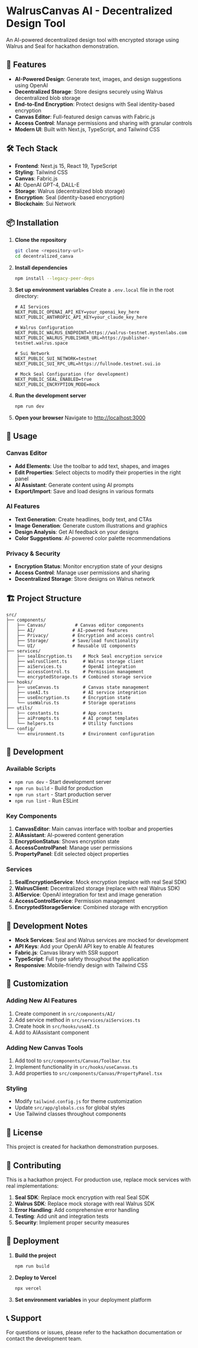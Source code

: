 # WalrusCanvas AI - Decentralized Design Tool

An AI-powered decentralized design tool with encrypted storage using Walrus and Seal for hackathon demonstration.

## 🚀 Features

- **AI-Powered Design**: Generate text, images, and design suggestions using OpenAI
- **Decentralized Storage**: Store designs securely using Walrus decentralized blob storage
- **End-to-End Encryption**: Protect designs with Seal identity-based encryption
- **Canvas Editor**: Full-featured design canvas with Fabric.js
- **Access Control**: Manage permissions and sharing with granular controls
- **Modern UI**: Built with Next.js, TypeScript, and Tailwind CSS

## 🛠️ Tech Stack

- **Frontend**: Next.js 15, React 19, TypeScript
- **Styling**: Tailwind CSS
- **Canvas**: Fabric.js
- **AI**: OpenAI GPT-4, DALL-E
- **Storage**: Walrus (decentralized blob storage)
- **Encryption**: Seal (identity-based encryption)
- **Blockchain**: Sui Network

## 📦 Installation

1. **Clone the repository**
   ```bash
   git clone <repository-url>
   cd decentralized_canva
   ```

2. **Install dependencies**
   ```bash
   npm install --legacy-peer-deps
   ```

3. **Set up environment variables**
   Create a `.env.local` file in the root directory:
   ```env
   # AI Services
   NEXT_PUBLIC_OPENAI_API_KEY=your_openai_key_here
   NEXT_PUBLIC_ANTHROPIC_API_KEY=your_claude_key_here

   # Walrus Configuration  
   NEXT_PUBLIC_WALRUS_ENDPOINT=https://walrus-testnet.mystenlabs.com
   NEXT_PUBLIC_WALRUS_PUBLISHER_URL=https://publisher-testnet.walrus.space

   # Sui Network
   NEXT_PUBLIC_SUI_NETWORK=testnet
   NEXT_PUBLIC_SUI_RPC_URL=https://fullnode.testnet.sui.io

   # Mock Seal Configuration (for development)
   NEXT_PUBLIC_SEAL_ENABLED=true
   NEXT_PUBLIC_ENCRYPTION_MODE=mock
   ```

4. **Run the development server**
   ```bash
   npm run dev
   ```

5. **Open your browser**
   Navigate to [http://localhost:3000](http://localhost:3000)

## 🎯 Usage

### Canvas Editor
- **Add Elements**: Use the toolbar to add text, shapes, and images
- **Edit Properties**: Select objects to modify their properties in the right panel
- **AI Assistant**: Generate content using AI prompts
- **Export/Import**: Save and load designs in various formats

### AI Features
- **Text Generation**: Create headlines, body text, and CTAs
- **Image Generation**: Generate custom illustrations and graphics
- **Design Analysis**: Get AI feedback on your designs
- **Color Suggestions**: AI-powered color palette recommendations

### Privacy & Security
- **Encryption Status**: Monitor encryption state of your designs
- **Access Control**: Manage user permissions and sharing
- **Decentralized Storage**: Store designs on Walrus network

## 🏗️ Project Structure

```
src/
├── components/
│   ├── Canvas/           # Canvas editor components
│   ├── AI/              # AI-powered features
│   ├── Privacy/         # Encryption and access control
│   ├── Storage/         # Save/load functionality
│   └── UI/              # Reusable UI components
├── services/
│   ├── sealEncryption.ts    # Mock Seal encryption service
│   ├── walrusClient.ts      # Walrus storage client
│   ├── aiServices.ts        # OpenAI integration
│   ├── accessControl.ts     # Permission management
│   └── encryptedStorage.ts  # Combined storage service
├── hooks/
│   ├── useCanvas.ts         # Canvas state management
│   ├── useAI.ts             # AI service integration
│   ├── useEncryption.ts     # Encryption state
│   └── useWalrus.ts         # Storage operations
├── utils/
│   ├── constants.ts         # App constants
│   ├── aiPrompts.ts         # AI prompt templates
│   └── helpers.ts           # Utility functions
└── config/
    └── environment.ts       # Environment configuration
```

## 🔧 Development

### Available Scripts

- `npm run dev` - Start development server
- `npm run build` - Build for production
- `npm run start` - Start production server
- `npm run lint` - Run ESLint

### Key Components

1. **CanvasEditor**: Main canvas interface with toolbar and properties
2. **AIAssistant**: AI-powered content generation
3. **EncryptionStatus**: Shows encryption state
4. **AccessControlPanel**: Manage user permissions
5. **PropertyPanel**: Edit selected object properties

### Services

1. **SealEncryptionService**: Mock encryption (replace with real Seal SDK)
2. **WalrusClient**: Decentralized storage (replace with real Walrus SDK)
3. **AIService**: OpenAI integration for text and image generation
4. **AccessControlService**: Permission management
5. **EncryptedStorageService**: Combined storage with encryption

## 🚧 Development Notes

- **Mock Services**: Seal and Walrus services are mocked for development
- **API Keys**: Add your OpenAI API key to enable AI features
- **Fabric.js**: Canvas library with SSR support
- **TypeScript**: Full type safety throughout the application
- **Responsive**: Mobile-friendly design with Tailwind CSS

## 🎨 Customization

### Adding New AI Features
1. Create component in `src/components/AI/`
2. Add service method in `src/services/aiServices.ts`
3. Create hook in `src/hooks/useAI.ts`
4. Add to AIAssistant component

### Adding New Canvas Tools
1. Add tool to `src/components/Canvas/Toolbar.tsx`
2. Implement functionality in `src/hooks/useCanvas.ts`
3. Add properties to `src/components/Canvas/PropertyPanel.tsx`

### Styling
- Modify `tailwind.config.js` for theme customization
- Update `src/app/globals.css` for global styles
- Use Tailwind classes throughout components

## 📝 License

This project is created for hackathon demonstration purposes.

## 🤝 Contributing

This is a hackathon project. For production use, replace mock services with real implementations:

1. **Seal SDK**: Replace mock encryption with real Seal SDK
2. **Walrus SDK**: Replace mock storage with real Walrus SDK
3. **Error Handling**: Add comprehensive error handling
4. **Testing**: Add unit and integration tests
5. **Security**: Implement proper security measures

## 🚀 Deployment

1. **Build the project**
   ```bash
   npm run build
   ```

2. **Deploy to Vercel**
   ```bash
   npx vercel
   ```

3. **Set environment variables** in your deployment platform

## 📞 Support

For questions or issues, please refer to the hackathon documentation or contact the development team.